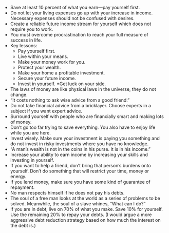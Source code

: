 * Save at least 10 percent of what you earn—pay yourself first.
* Do not let your living expenses go up with your increase in income. Necessary expenses should not be confused with desires.
* Create a reliable future income stream for yourself which does not require you to work.
* You must overcome procrastination to reach your full measure of success in life.
* Key lessons:
  * Pay yourself first.
  * Live within your means.
  * Make your money work for you.
  * Protect your wealth.
  * Make your home a profitable investment.
  * Secure your future income.
  * Invest in yourself.
  *Get luck on your side.
* The laws of money are like physical laws in the universe, they do not change.
* “It costs nothing to ask wise advice from a good friend.”
* Do not take financial advice from a bricklayer. Choose experts in a subject if you want expert advice.
* Surround yourself with people who are financially smart and making lots of money.
* Don’t go too far trying to save everything. You also have to enjoy life while you are here.
* Invest wisely. Make sure your investment is paying you something and do not invest in risky investments where you have no knowledge.
* “A man’s wealth is not in the coins in his purse. It is in his income.”
* Increase your ability to earn income by increasing your skills and investing in yourself.
* If you want to help a friend, don’t bring that person’s burdens onto yourself. Don’t do something that will restrict your time, money or energy.
* If you lend money, make sure you have some kind of guarantee of repayment.
* No man respects himself if he does not pay his debts.
* The soul of a free man looks at the world as a series of problems to be solved. Meanwhile, the soul of a slave whines, “What can I do?”
* If you are in debt, live on 70% of what you make. Save 10% for yourself. Use the remaining 20% to repay your debts. (I would argue a more aggressive debt reduction strategy based on how much the interest on the debt is.)